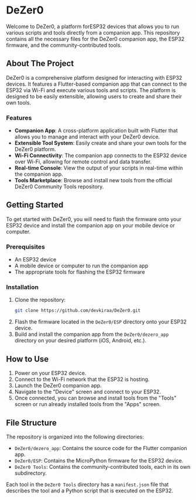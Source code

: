 # DeZer0

Welcome to DeZer0, a platform forESP32 devices that allows you to run various scripts and tools directly from a companion app. This repository contains all the necessary files for the DeZer0 companion app, the ESP32 firmware, and the community-contributed tools.

## About The Project

DeZer0 is a comprehensive platform designed for interacting with ESP32 devices. It features a Flutter-based companion app that can connect to the ESP32 via Wi-Fi and execute various tools and scripts. The platform is designed to be easily extensible, allowing users to create and share their own tools.

### Features

  * **Companion App**: A cross-platform application built with Flutter that allows you to manage and interact with your DeZer0 device.
  * **Extensible Tool System**: Easily create and share your own tools for the DeZer0 platform.
  * **Wi-Fi Connectivity**: The companion app connects to the ESP32 device over Wi-Fi, allowing for remote control and data transfer.
  * **Real-time Console**: View the output of your scripts in real-time within the companion app.
  * **Tools Marketplace**: Browse and install new tools from the official DeZer0 Community Tools repository.

## Getting Started

To get started with DeZer0, you will need to flash the firmware onto your ESP32 device and install the companion app on your mobile device or computer.

### Prerequisites

  * An ESP32 device
  * A mobile device or computer to run the companion app
  * The appropriate tools for flashing the ESP32 firmware

### Installation

1.  Clone the repository:
    ```sh
    git clone https://github.com/devkiraa/DeZer0.git
    ```
2.  Flash the firmware located in the `DeZer0/ESP` directory onto your ESP32 device.
3.  Build and install the companion app from the `DeZer0/dezero_app` directory on your desired platform (iOS, Android, etc.).

## How to Use

1.  Power on your ESP32 device.
2.  Connect to the Wi-Fi network that the ESP32 is hosting.
3.  Launch the DeZer0 companion app.
4.  Navigate to the "Device" screen and connect to your ESP32.
5.  Once connected, you can browse and install tools from the "Tools" screen or run already installed tools from the "Apps" screen.

## File Structure

The repository is organized into the following directories:

  * `DeZer0/dezero_app`: Contains the source code for the Flutter companion app.
  * `DeZer0/ESP`: Contains the MicroPython firmware for the ESP32 device.
  * `DeZer0 Tools`: Contains the community-contributed tools, each in its own subdirectory.

Each tool in the `DeZer0 Tools` directory has a `manifest.json` file that describes the tool and a Python script that is executed on the ESP32.
